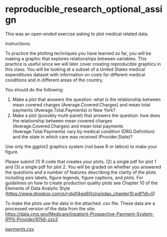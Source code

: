 # reproducible_research_optional_assign
This was an open-ended exercise asking to plot medical related data.

Instructions: 

To practice the plotting techniques you have learned so far, you will be making a graphic that explores relationships between variables. This practice is useful since we will later cover creating reproducible graphics in this class. You will be looking at a subset of a United States medical expenditures dataset with information on costs for different medical conditions and in different areas of the country.

You should do the following:

1. Make a plot that answers the question: what is the relationship between mean covered charges (Average.Covered.Charges) and mean total payments (Average.Total.Payments) in New York?
2. Make a plot (possibly multi-panel) that answers the question: how does the relationship between mean covered charges (Average.Covered.Charges) and mean total payments (Average.Total.Payments) vary by medical condition (DRG.Definition) and the state in which care was received (Provider.State)?

Use only the ggplot2 graphics system (not base R or lattice) to make your figure.

Please submit (1) R code that creates your plots, (2) a single pdf for plot 1 and (3) a single pdf for plot 2. You will be graded on whether you answered the questions and a number of features describing the clarity of the plots including axis labels, figure legends, figure captions, and plots. For guidelines on how to create production quality plots see Chapter 10 of the Elements of Data Analytic Style (https://www.dropbox.com/s/rybd14gq60jzira/edas_chapter10.pdf?dl=0)

To make the plots use the data in the attached .csv file. These data are a processed version of the data from the site: https://data.cms.gov/Medicare/Inpatient-Prospective-Payment-System-IPPS-Provider/97k6-zzx3

<a href="https://d18ky98rnyall9.cloudfront.net/_e143dff6e844c7af8da2a4e71d7c054d_payments.csv?Expires=1507507200&Signature=GBX1JK~xArO2x-bMrihV-uRmaTS3ryHW4G1ivIfTg6FvsVKTXzMaDZdf1mtLGzsIPb3Umyt156GqdO4Dn9hd1LfgcQOamwKnODQUGsJaQNnvWjrQXZWvQMS9EMLpuhSFg6CO9pkSXI8Tj9daGeLJEkw2oMUEECqmYaIFV7m3ipc_&Key-Pair-Id=APKAJLTNE6QMUY6HBC5A">payments.csv</a>
